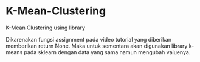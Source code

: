 # K-Mean-Clustering
K-Mean Clustering using library

Dikarenakan fungsi assignment pada video tutorial yang diberikan memberikan return None. Maka untuk sementara akan digunakan library k-means pada sklearn dengan data yang sama namun mengubah valuenya.
